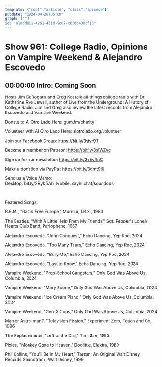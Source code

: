 ```yaml
---
template: {"root":"article", "class":"episode"}
pubdate: "2024-04-26T05:00"
graph: [""]
id: "a1edd011-4261-421d-9c07-c65db43dcf16"
---
```






# Show 961: College Radio, Opinions on Vampire Weekend & Alejandro Escovedo



## 00:00:00 Intro: Coming Soon

Hosts Jim DeRogatis and Greg Kot talk all-things college radio with Dr. Katherine Rye Jewell, author of Live from the Underground: A History of College Radio. Jim and Greg also review the latest records from Alejandro Escovedo and Vampire Weekend.




Donate to Al Otro Lado Here: gum.fm/charity

Volunteer with Al Otro Lado Here: alotrolado.org/volunteer




Join our Facebook Group: https://bit.ly/3sivr9T

Become a member on Patreon: https://bit.ly/3slWZvc

Sign up for our newsletter: https://bit.ly/3eEvRnG

Make a donation via PayPal: https://bit.ly/3dmt9lU

Send us a Voice Memo: Desktop: bit.ly/2RyD5Ah  Mobile: sayhi.chat/soundops

 

Featured Songs:

R.E.M., "Radio Free Europe," Murmur, I.R.S., 1983

The Beatles, "With A Little Help From My Friends," Sgt. Pepper's Lonely Hearts Club Band, Parlophone, 1967

Alejandro Escovedo, "John Conquest," Echo Dancing, Yep Roc, 2024

Alejandro Escovedo, "Too Many Tears," Echo Dancing, Yep Roc, 2024

Alejandro Escovedo, "Bury Me," Echo Dancing, Yep Roc, 2024

Alejandro Escovedo, "Last to Know," Echo Dancing, Yep Roc, 2024

Vampire Weekend, "Prep-School Gangsters," Only God Was Above Us, Columbia, 2024

Vampire Weekend, "Mary Boone," Only God Was Above Us, Columbia, 2024

Vampire Weekend, "Ice Cream Piano," Only God Was Above Us, Columbia, 2024

Vampire Weekend, "Gen-X Cops," Only God Was Above Us, Columbia, 2024

Man or Astro-man?, "Television Fission," Experiment Zero, Touch and Go, 1996

The Replacements, "Left of the Dial," Tim, Sire, 1985

Pixies, "Monkey Gone to Heaven," Doolittle, Elektra, 1989

Phil Collins, "You'll Be in My Heart," Tarzan: An Original Walt Disney Records Soundtrack, Walt Disney, 1999